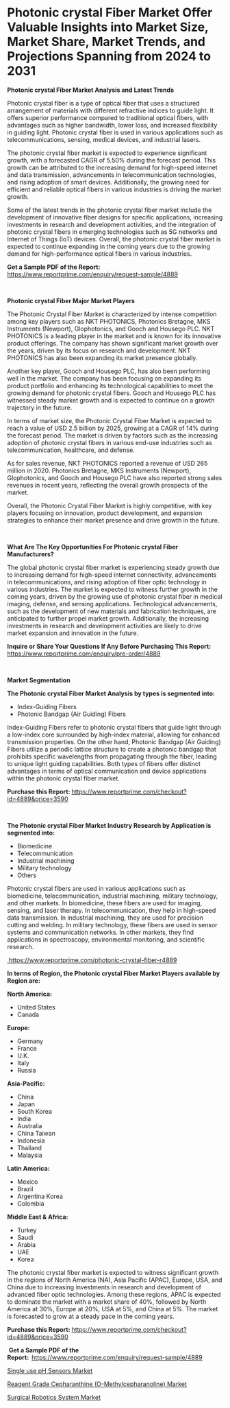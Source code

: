 <p><h1>Photonic crystal Fiber Market Offer Valuable Insights into Market Size, Market Share, Market Trends, and Projections Spanning from 2024 to 2031</h1></p><p><strong>Photonic crystal Fiber Market Analysis and Latest Trends</strong></p>
<p><p>Photonic crystal fiber is a type of optical fiber that uses a structured arrangement of materials with different refractive indices to guide light. It offers superior performance compared to traditional optical fibers, with advantages such as higher bandwidth, lower loss, and increased flexibility in guiding light. Photonic crystal fiber is used in various applications such as telecommunications, sensing, medical devices, and industrial lasers.</p><p>The photonic crystal fiber market is expected to experience significant growth, with a forecasted CAGR of 5.50% during the forecast period. This growth can be attributed to the increasing demand for high-speed internet and data transmission, advancements in telecommunication technologies, and rising adoption of smart devices. Additionally, the growing need for efficient and reliable optical fibers in various industries is driving the market growth.</p><p>Some of the latest trends in the photonic crystal fiber market include the development of innovative fiber designs for specific applications, increasing investments in research and development activities, and the integration of photonic crystal fibers in emerging technologies such as 5G networks and Internet of Things (IoT) devices. Overall, the photonic crystal fiber market is expected to continue expanding in the coming years due to the growing demand for high-performance optical fibers in various industries.</p></p>
<p><strong>Get a Sample PDF of the Report:&nbsp;</strong> <a href="https://www.reportprime.com/enquiry/request-sample/4889">https://www.reportprime.com/enquiry/request-sample/4889</a></p>
<p>&nbsp;</p>
<p><strong>Photonic crystal Fiber Major Market Players</strong></p>
<p><p>The Photonic Crystal Fiber Market is characterized by intense competition among key players such as NKT PHOTONICS, Photonics Bretagne, MKS Instruments (Newport), Glophotonics, and Gooch and Housego PLC. NKT PHOTONICS is a leading player in the market and is known for its innovative product offerings. The company has shown significant market growth over the years, driven by its focus on research and development. NKT PHOTONICS has also been expanding its market presence globally.</p><p>Another key player, Gooch and Housego PLC, has also been performing well in the market. The company has been focusing on expanding its product portfolio and enhancing its technological capabilities to meet the growing demand for photonic crystal fibers. Gooch and Housego PLC has witnessed steady market growth and is expected to continue on a growth trajectory in the future.</p><p>In terms of market size, the Photonic Crystal Fiber Market is expected to reach a value of USD 2.5 billion by 2025, growing at a CAGR of 14% during the forecast period. The market is driven by factors such as the increasing adoption of photonic crystal fibers in various end-use industries such as telecommunication, healthcare, and defense. </p><p>As for sales revenue, NKT PHOTONICS reported a revenue of USD 265 million in 2020. Photonics Bretagne, MKS Instruments (Newport), Glophotonics, and Gooch and Housego PLC have also reported strong sales revenues in recent years, reflecting the overall growth prospects of the market.</p><p>Overall, the Photonic Crystal Fiber Market is highly competitive, with key players focusing on innovation, product development, and expansion strategies to enhance their market presence and drive growth in the future.</p></p>
<p>&nbsp;</p>
<p><strong>What Are The Key Opportunities For Photonic crystal Fiber Manufacturers?</strong></p>
<p><p>The global photonic crystal fiber market is experiencing steady growth due to increasing demand for high-speed internet connectivity, advancements in telecommunications, and rising adoption of fiber optic technology in various industries. The market is expected to witness further growth in the coming years, driven by the growing use of photonic crystal fiber in medical imaging, defense, and sensing applications. Technological advancements, such as the development of new materials and fabrication techniques, are anticipated to further propel market growth. Additionally, the increasing investments in research and development activities are likely to drive market expansion and innovation in the future.</p></p>
<p><strong>Inquire or Share Your Questions If Any Before Purchasing This Report:</strong> <a href="https://www.reportprime.com/enquiry/pre-order/4889">https://www.reportprime.com/enquiry/pre-order/4889</a></p>
<p>&nbsp;</p>
<p><strong>Market Segmentation</strong></p>
<p><strong>The Photonic crystal Fiber Market Analysis by types is segmented into:</strong></p>
<p><ul><li>Index-Guiding Fibers</li><li>Photonic Bandgap (Air Guiding) Fibers</li></ul></p>
<p><p>Index-Guiding Fibers refer to photonic crystal fibers that guide light through a low-index core surrounded by high-index material, allowing for enhanced transmission properties. On the other hand, Photonic Bandgap (Air Guiding) Fibers utilize a periodic lattice structure to create a photonic bandgap that prohibits specific wavelengths from propagating through the fiber, leading to unique light guiding capabilities. Both types of fibers offer distinct advantages in terms of optical communication and device applications within the photonic crystal fiber market.</p></p>
<p><strong>Purchase this Report:&nbsp;</strong><a href="https://www.reportprime.com/checkout?id=4889&price=3590">https://www.reportprime.com/checkout?id=4889&price=3590</a></p>
<p>&nbsp;</p>
<p><strong>The Photonic crystal Fiber Market Industry Research by Application is segmented into:</strong></p>
<p><ul><li>Biomedicine</li><li>Telecommunication</li><li>Industrial machining</li><li>Military technology</li><li>Others</li></ul></p>
<p><p>Photonic crystal fibers are used in various applications such as biomedicine, telecommunication, industrial machining, military technology, and other markets. In biomedicine, these fibers are used for imaging, sensing, and laser therapy. In telecommunication, they help in high-speed data transmission. In industrial machining, they are used for precision cutting and welding. In military technology, these fibers are used in sensor systems and communication networks. In other markets, they find applications in spectroscopy, environmental monitoring, and scientific research.</p></p>
<p><a href="https://www.reportprime.com/photonic-crystal-fiber-r4889">&nbsp;https://www.reportprime.com/photonic-crystal-fiber-r4889</a></p>
<p><strong>In terms of Region, the Photonic crystal Fiber Market Players available by Region are:</strong></p>
<p>
    <p> <strong> North America: </strong>
        <ul>
            <li>United States</li>
            <li>Canada</li>
        </ul>
        </p> 
    <p> <strong> Europe: </strong>
        <ul>
            <li>Germany</li>
            <li>France</li>
            <li>U.K.</li>
            <li>Italy</li>
            <li>Russia</li>
        </ul>
        </p> 
    <p> <strong> Asia-Pacific: </strong>
        <ul>
            <li>China</li>
            <li>Japan</li>
            <li>South Korea</li>
            <li>India</li>
            <li>Australia</li>
            <li>China Taiwan</li>
            <li>Indonesia</li>
            <li>Thailand</li>
            <li>Malaysia</li>
        </ul>
        </p> 
    <p> <strong> Latin America: </strong>
        <ul>
            <li>Mexico</li>
            <li>Brazil</li>
            <li>Argentina Korea</li>
            <li>Colombia</li>
        </ul>
        </p> 
    <p> <strong> Middle East & Africa: </strong>
        <ul>
            <li>Turkey</li>
            <li>Saudi</li>
            <li>Arabia</li>
            <li>UAE</li>
            <li>Korea</li>
        </ul>
    </p>
    </p>
<p><p>The photonic crystal fiber market is expected to witness significant growth in the regions of North America (NA), Asia Pacific (APAC), Europe, USA, and China due to increasing investments in research and development of advanced fiber optic technologies. Among these regions, APAC is expected to dominate the market with a market share of 40%, followed by North America at 30%, Europe at 20%, USA at 5%, and China at 5%. The market is forecasted to grow at a steady pace in the coming years.</p></p>
<p><strong>Purchase this Report: </strong><a href="https://www.reportprime.com/checkout?id=4889&price=3590">https://www.reportprime.com/checkout?id=4889&price=3590</a></p>
<p>&nbsp;<strong>Get a Sample PDF of the Report:&nbsp;&nbsp;</strong><a href="https://www.reportprime.com/enquiry/request-sample/4889">https://www.reportprime.com/enquiry/request-sample/4889</a></p>
<p><strong></strong></p>
<p><p><a href="https://github.com/Krdamani25/Market-Research-Report-List-1/blob/main/single-use-ph-sensors-market.md">Single use pH Sensors Market</a></p><p><a href="https://issuu.com/reportprime-2/docs/reagent-grade-cepharanthine-o-methylcepharanoline-">Reagent Grade Cepharanthine (O-Methylcepharanoline) Market</a></p><p><a href="https://issuu.com/reportprime-2/docs/surgical-robotics-system-market-size-2030.pptx">Surgical Robotics System Market</a></p></p>